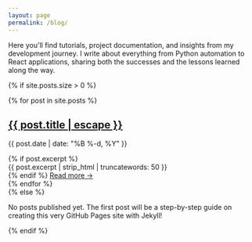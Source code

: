 ```yaml
---
layout: page
permalink: /blog/
---
```


<div class="blog-page space-y-6">
  <p>Here you'll find tutorials, project documentation, and insights from my development journey. I write about everything from Python automation to React applications, sharing both the successes and the lessons learned along the way.</p>

  {% if site.posts.size > 0 %}
    <div class="post-list space-y- my-1">
      {% for post in site.posts %}
        <article class="post-preview bg-white px-4 rounded-lg shadow hover:shadow-lg transition border-l-4 border-gray-300">
          <h2 class="pt-2">
            <a class="text-gray-900" href="{{ post.url | relative_url }}">{{ post.title | escape }}</a>
          </h2>
          <p class="post-meta m-0 p-0">
            <time datetime="{{ post.date | date_to_xmlschema }}">
              {{ post.date | date: "%B %-d, %Y" }}
            </time>
          </p>
          {% if post.excerpt %}
            <div class="post-excerpt m-0 p-0 pb-2">
              {{ post.excerpt | strip_html | truncatewords: 50 }}
            </div>
          {% endif %}
          <a href="{{ post.url | relative_url }}" class="read-more text-gray-900 pb-4 inline-block">Read more →</a>
        </article>
      {% endfor %}
    </div>
  {% else %}
    <p>No posts published yet. The first post will be a step-by-step guide on creating this very GitHub Pages site with Jekyll!</p>
  {% endif %}
</div>
